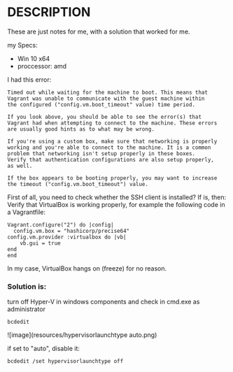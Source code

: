 # DESCRIPTION
These are just notes for me, with a solution that worked for me.

my Specs:
* Win 10 x64
* proccessor: amd

I had this error:
```
Timed out while waiting for the machine to boot. This means that
Vagrant was unable to communicate with the guest machine within
the configured ("config.vm.boot_timeout" value) time period.

If you look above, you should be able to see the error(s) that
Vagrant had when attempting to connect to the machine. These errors
are usually good hints as to what may be wrong.

If you're using a custom box, make sure that networking is properly
working and you're able to connect to the machine. It is a common
problem that networking isn't setup properly in these boxes.
Verify that authentication configurations are also setup properly,
as well.

If the box appears to be booting properly, you may want to increase
the timeout ("config.vm.boot_timeout") value.
```

First of all, you need to check whether the SSH client is installed?
If is, then:
Verify that VirtualBox is working properly, for example the following code in a Vagrantfile:
```
Vagrant.configure("2") do |config|
  config.vm.box = "hashicorp/precise64"
config.vm.provider :virtualbox do |vb|
	vb.gui = true
end
end
```
In my case, VirtualBox hangs on (freeze) for no reason.
### Solution is:
turn off Hyper-V in windows components
and
check in cmd.exe as administrator

```
bcdedit
```
![image](resources/hypervisorlaunchtype auto.png)

if set to "auto", disable it:
```
bcdedit /set hypervisorlaunchtype off
```